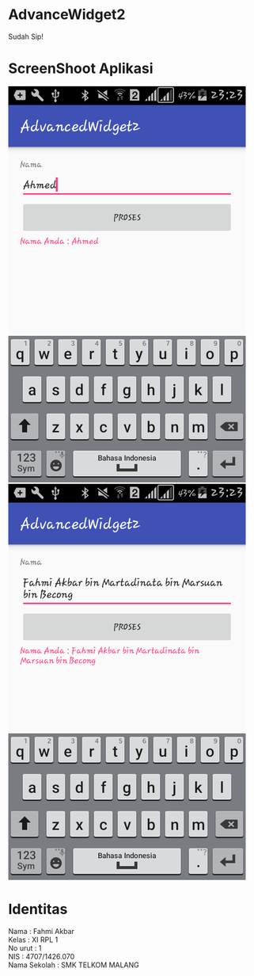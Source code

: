 # AdvanceWidget2
Sudah Sip!

# ScreenShoot Aplikasi 
![SS1](https://github.com/fahmialiasakbar/AdvanceWidget2/blob/master/21.png)
![SS2](https://github.com/fahmialiasakbar/AdvanceWidget2/blob/master/22.png)


# Identitas 
Nama    : Fahmi Akbar <br>
Kelas   : XI RPL 1 <br>
No urut : 1 <br> 
NIS     : 4707/1426.070 <br>
Nama Sekolah : SMK TELKOM MALANG
